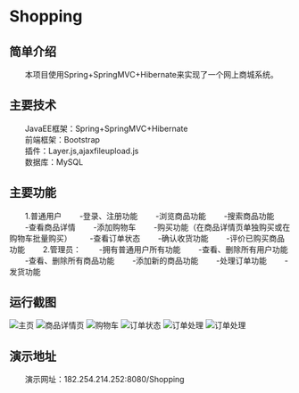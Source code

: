# Shopping
## 简单介绍
　　本项目使用Spring+SpringMVC+Hibernate来实现了一个网上商城系统。
## 主要技术
　　JavaEE框架：Spring+SpringMVC+Hibernate<br/>
　　前端框架：Bootstrap<br/>
　　插件：Layer.js,ajaxfileupload.js<br/>
　　数据库：MySQL<br/>
## 主要功能
　　1.普通用户
　　-登录、注册功能
　　-浏览商品功能
　　-搜索商品功能
　　-查看商品详情
　　-添加购物车
　　-购买功能（在商品详情页单独购买或在购物车批量购买）
　　-查看订单状态
　　-确认收货功能
　　-评价已购买商品功能
　　2.管理员：
　　-拥有普通用户所有功能
　　-查看、删除所有用户功能
　　-查看、删除所有商品功能
　　-添加新的商品功能
　　-处理订单功能
　　-发货功能
## 运行截图
![主页](http://i4.buimg.com/588926/4f55a56c600353d3.png)
![商品详情页](http://i2.muimg.com/588926/d9732cf1077364b1.png)
![购物车](http://i2.muimg.com/588926/824c6423b8adee56.png)
![订单状态](http://i4.buimg.com/588926/e768a19233e6a97c.png)
![订单处理](http://i2.muimg.com/588926/00c922b032619e71.png)
![订单处理](http://i2.muimg.com/588926/871acdbef93d7057.png)
## 演示地址
　　演示网址：182.254.214.252:8080/Shopping